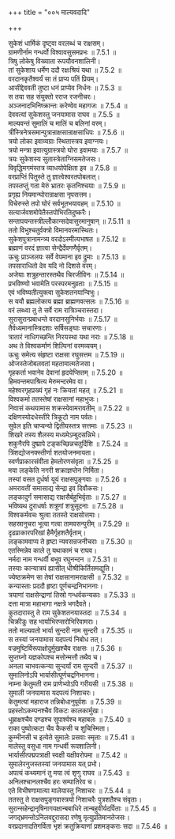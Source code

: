 +++
title = "००५ माल्यवदादि"

+++


  
सुकेशं धार्मिकं दृष्ट्वा वरलब्धं च राक्षसम्।  
ग्रामणीर्नाम गन्धर्वो विश्वावसुसमप्रभः ॥ 7.5.1 ॥   
त्रिषु लोकेषु विख्याता रूपयौवनशालिनी।  
तां सुकेशाय धर्मेण ददौ रक्षःश्रियं यथा ॥ 7.5.2 ॥   
वरदानकृतैश्वर्यं सा तं प्राप्य पतिं प्रियम्।  
आसीद्देववती तुष्टा धनं प्राप्येव निर्धनः ॥ 7.5.3 ॥   
स तया सह संयुक्तो रराज रजनीचरः।  
अञ्जनादभिनिष्क्रान्तः करेण्वेव महागजः ॥ 7.5.4 ॥   
देववत्यां सुकेशस्तु जनयामास राघव ॥ 7.5.5 ॥   
माल्यवन्तं सुमालिं च मालिं च बलिनां वरम्।  
त्रींस्त्रिनेत्रसमान्पुत्रान्राक्षसान्राक्षसाधिपः ॥ 7.5.6 ॥   
त्रयो लोका इवाव्यग्राः स्थितास्त्रय इवाग्नयः।  
त्रयो मन्त्रा इवात्युग्रास्त्रयो घोरा इवामयाः ॥ 7.5.7 ॥   
त्रयः सुकेशस्य सुतास्त्रेताग्निसमतेजसः।  
विवृद्धिमगमंस्तत्र व्याधयोपेक्षिता इव ॥ 7.5.8 ॥   
वरप्राप्तिं पितुस्ते तु ज्ञात्वेश्वरतपोबलात्।  
तपस्तप्तुं गता मेरुं भ्रातरः कृतनिश्चयाः ॥ 7.5.9 ॥   
प्रगृह्य नियमान्घोरान्राक्षसा नृपसत्तम।  
विचेरुस्ते तपो घोरं सर्वभूतभयावहम् ॥ 7.5.10 ॥   
सत्यार्जवशमोपेतैस्तपोभिरतिदुष्करैः।  
सन्तापयन्तस्त्रील्लोँकान्सदेवासुरमानुषान् ॥ 7.5.11 ॥   
ततो विभुश्चतुर्वक्त्रो विमानवरमास्थितः।  
सुकेशपुत्रानामन्त्र्य वरदोऽस्मीत्यभाषत ॥ 7.5.12 ॥   
ब्रह्माणं वरदं ज्ञात्वा सेन्द्रैर्देवगणैर्वृतम्।  
ऊचुः प्राञ्जलयः सर्वे वेपमाना इव द्रुमाः ॥ 7.5.13 ॥   
तपसाराधितो देव यदि नो दिशसे वरम्।  
अजेयाः शत्रुहन्तारस्तथैव चिरजीविनः ॥ 7.5.14 ॥   
प्रभविष्ण्वो भवामेति परस्परमनुव्रताः ॥ 7.5.15 ॥   
एवं भविष्यतीत्युक्त्वा सुकेशतनयान्विभुः।  
स ययौ ब्रह्मलोकाय ब्रह्मा ब्राह्मणवत्सलः ॥ 7.5.16 ॥   
वरं लब्ध्वा तु ते सर्वे राम रात्रिञ्चरास्तदा।  
सुरासुरान्प्रबाधन्ते वरदानसुनिर्भयाः ॥ 7.5.17 ॥   
तैर्वध्यमानास्त्रिदशाः सर्षिसङ्घाः सचारणाः।  
त्रातारं नाधिगच्छन्ति निरयस्था यथा नराः ॥ 7.5.18 ॥   
अथ ते विश्वकर्माणं शिल्पिनां वरमव्ययम्।  
ऊचुः समेत्य संहृष्टा राक्षसा रघुसत्तम ॥ 7.5.19 ॥   
ओजस्तेजोबलवतां महतामात्मतेजसा।  
गृहकर्ता भवानेव देवानां हृदयेप्सितम् ॥ 7.5.20 ॥   
हिमवन्तमपाश्रित्य मेरुमन्दरमेव वा।  
महेश्वरगृहप्रख्यं गृहं नः क्रियतां महत् ॥ 7.5.21 ॥   
विश्वकर्मा ततस्तेषां राक्षसानां महाभुजः।  
निवासं कथयामास शक्रस्येवामरावतीम् ॥ 7.5.22 ॥   
दक्षिणस्योदधेस्तीरे त्रिकूटो नाम पर्वतः।  
सुवेल इति चाप्यन्यो द्वितीयस्तत्र सत्तमाः ॥ 7.5.23 ॥   
शिखरे तस्य शैलस्य मध्यमेऽम्बुदसन्निभे।  
शकुनैरपि दुष्प्रापे टङ्कच्छिन्नचतुर्दिशि ॥ 7.5.24 ॥   
त्रिंशद्योजनक्स्तीर्णा शतयोजनमायता।  
स्वर्णप्राकारसंवीता हेमतोरणसंवृता ॥ 7.5.25 ॥   
मया लङ्केति नगरी शक्राज्ञप्तेन निर्मिता।  
तस्यां वसत दुर्धर्षा यूयं राक्षसपुङ्गवाः ॥ 7.5.26 ॥   
अमरावतीं समासाद्य सेन्द्रा इव दिवौकसः।  
लङ्कादुर्गं समासाद्य राक्षसैर्बहुभिर्वृताः ॥ 7.5.27 ॥   
भविष्यथ दुराधर्षाः शत्रूणां शत्रुसूदनाः ॥ 7.5.28 ॥   
विश्वकर्मवचः श्रुत्वा ततस्ते राक्षसोत्तमाः।  
सहस्रानुचरा भूत्वा गत्वा तामवसन्पुरीम् ॥ 7.5.29 ॥   
दृढप्राकारपरिखां हैमैर्गृहशतैर्वृताम्।  
लङ्कामवाप्य ते हृष्टा न्यवसन्रजनीचराः ॥ 7.5.30 ॥   
एतस्मिन्नेव काले तु यथाकामं च राघव।  
नर्मदा नाम गन्धर्वी बभूव रघुनन्दन ॥ 7.5.31 ॥   
तस्याः कान्यात्रयं ह्यासीत् धीश्रीकिर्तिसमद्युति।  
ज्येष्ठक्रमेण सा तेषां राक्षसानामराक्षसी ॥ 7.5.32 ॥   
कन्यास्ताः प्रददौ हृष्टा पूर्णचन्द्रनिभाननाः।  
त्रयाणां राक्षसेन्द्राणां तिस्रो गन्धर्वकन्यकाः ॥ 7.5.33 ॥   
दत्ता मात्रा महाभागा नक्षत्रे भगदैवते।  
कुतदारास्तु ते राम सुकेशतनयास्तदा ॥ 7.5.34 ॥   
चिक्रीडुः सह भार्याभिरप्सरोभिरिवामराः।  
ततो माल्यवतो भार्या सुन्दरी नाम सुन्दरी ॥ 7.5.35 ॥   
स तस्यां जनयामास यदपत्यं निबोध तत्।  
वज्रमुष्टिर्विरूपाक्षोदुर्मुखश्चैव राक्षसः ॥ 7.5.36 ॥   
सुप्तघ्नो यज्ञकोपश्च मत्तोन्मत्तौ तथैव च।  
अनला चाभवत्कन्या सुन्दर्यां राम सुन्दरी ॥ 7.5.37 ॥   
सुमालिनोऽपि भार्यासीत्पूर्णचद्रनिभानना।  
नाम्ना केतुमती राम प्राणेभ्योऽपि गरीयसी ॥ 7.5.38 ॥   
सुमाली जनयामास यदपत्यं निशाचरः।  
केतुमत्यां महाराज तन्निबोधानुपूर्वशः ॥ 7.5.39 ॥   
प्रहस्तोऽकम्पनश्चैव विकटः कालकार्मुखः।  
धूम्राक्षश्चैव दण्डश्च सुपार्श्वश्च महाबलः ॥ 7.5.40 ॥   
राका पुष्पोत्कटा चैव कैकसी च शुचिस्मिता।  
कुम्भीनसी च इत्येते सुमालेः प्रसवाः स्मृताः ॥ 7.5.41 ॥   
मालेस्तु वसुधा नाम गन्धर्वी रूपशालिनी।  
भार्यासीत्पद्मपत्राक्षी स्वक्षी यक्षीवरोपमा ॥ 7.5.42 ॥   
सुमालेरनुजस्तस्यां जनयामास यत् प्रभो।  
अपत्यं कथ्यमानं तु मया त्वं शृणु राघव ॥ 7.5.43 ॥   
अनिलश्चानलश्चैव हरः सम्पातिरेव च।  
एते विभीषणामात्या मालेयास्तु निशाचरः ॥ 7.5.44 ॥   
ततस्तु ते राक्षसपुङ्गवास्त्रयो निशाचरैः पुत्रशतैश्च संवृताः।  
सुरान्सहेन्द्रानृषिनागयक्षान्बबाधिरे तान्बहुवीर्यदर्पिताः ॥ 7.5.45 ॥   
जगद्भ्रमन्तोऽनिलवद्दुरासदा रणेषु मृत्युप्रतिमानतेजसः।  
वरप्रदानादतिगर्विता भृशं क्रतुक्रियाणां प्रशमङ्कराः सदा ॥ 7.5.46 ॥   
